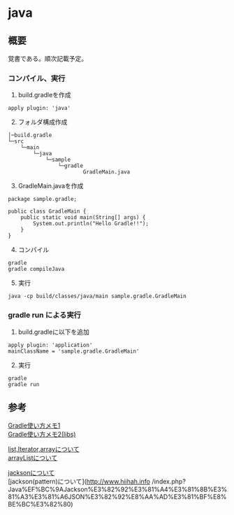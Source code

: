 # java

## 概要
覚書である。順次記載予定。

### コンパイル、実行
1. build.gradleを作成  

  ```
  apply plugin: 'java'
  ```

2. フォルダ構成作成   
  ```
  │─build.gradle
  └─src
      └─main
          └─java
              └─sample
                  └─gradle
                          GradleMain.java
  ```   
  
3. GradleMain.javaを作成  
  ```
  package sample.gradle;

  public class GradleMain {
      public static void main(String[] args) {
          System.out.println("Hello Gradle!!");
      }
  }
  ```
  
4. コンパイル  
  ```
  gradle
  gradle compileJava
  ```

5. 実行
  ```
  java -cp build/classes/java/main sample.gradle.GradleMain
  ```

### gradle run による実行
1. build.gradleに以下を追加
  ```
  apply plugin: 'application'
  mainClassName = 'sample.gradle.GradleMain'
  ```

2. 実行
```
gradle
gradle run
```


## 参考
[Gradle使い方メモ1](https://qiita.com/opengl-8080/items/4c1aa85b4737bd362d9e)  
[Gradle使い方メモ2(libs)](https://qiita.com/summer/items/ba5393e703f3d5a74e8a)  

[list,Iterator,arrayについて](https://qiita.com/masa-kunikata/items/72703085dbf59cc83052)  
[arrayListについて](https://www.sejuku.net/blog/20355#add_addAll)  

[jacksonについて](https://qiita.com/opengl-8080/items/b613b9b3bc5d796c840c)    
[jackson(pattern)について](http://www.hiihah.info  /index.php?Java%EF%BC%9AJackson%E3%82%92%E3%81%A4%E3%81%8B%E3%81%A3%E3%81%A6JSON%E3%82%92%E8%AA%AD%E3%81%BF%E8%BE%BC%E3%82%80)  
